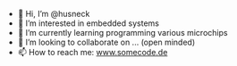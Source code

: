 - 👋 Hi, I’m @husneck
- 👀 I’m interested in embedded systems
- 🌱 I’m currently learning programming various microchips
- 💞️ I’m looking to collaborate on ... (open minded)
- 📫 How to reach me: www.somecode.de

<!---
husneck/husneck is a ✨ special ✨ repository because its `README.md` (this file) appears on your GitHub profile.
You can click the Preview link to take a look at your changes.
--->
